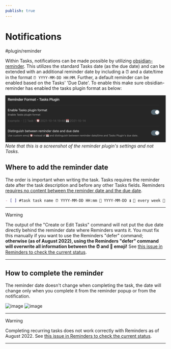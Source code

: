 ```yaml
---
publish: true
---
```


# Notifications

<span class="related-pages">#plugin/reminder</span>

Within Tasks, notifications can be made possible by utilizing [obsidian-reminder](https://github.com/uphy/obsidian-reminder).
This utilizes the standard Tasks date (as the due date) and can be extended with an additional reminder date by including a ⏰ and a date/time in the format `⏰ YYYY-MM-DD HH:MM`.
Further, a default reminder can be enabled based on the Tasks' 'Due Date'.
To enable this make sure obsidian-reminder has enabled the tasks plugin format as below:

![obsidian-reminder setting](../images/reminder.png)
_Note that this is a screenshot of the reminder plugin's settings and not Tasks._

## Where to add the reminder date

The order is important when writing the task. Tasks requires the reminder date after the task description and before any other Tasks fields. Reminders [requires no content between the reminder date and the due date](https://uphy.github.io/obsidian-reminder/guide/interop-tasks.html#distinguish-due-date-and-reminder-date).

```markdown
- [ ] #task task name ⏰ YYYY-MM-DD HH:mm 📅 YYYY-MM-DD ⏫ 🔁 every week 🛫 YYYY-MM-DD ⏳ YYYY-MM-DD
```

---

> [!warning]
> The output of the "Create or Edit Tasks" command will not put the due date directly behind the reminder date where Reminders wants it.
You must fix this manually if you want to use the Reminders "defer" command;
**otherwise (as of August 2022), using the Reminders "defer" command will overwrite all information between the ⏰ and 📅 emoji!**
See [this issue in Reminders to check the current status](https://github.com/uphy/obsidian-reminder/issues/100).

---

## How to complete the reminder

The reminder date doesn't change when completing the task, the date will change only when you complete it from the reminder popup or from the notification.

![image](https://user-images.githubusercontent.com/38974541/143463881-e4af4b91-426f-48e8-938e-4a1053b06677.png)
![image](https://user-images.githubusercontent.com/38974541/143464983-542675ae-a467-41c0-aaca-1075c42f8328.png)

---

> [!warning]
> Completing recurring tasks does not work correctly with Reminders as of August 2022.
See [this issue in Reminders to check the current status](https://github.com/uphy/obsidian-reminder/issues/93).

---
